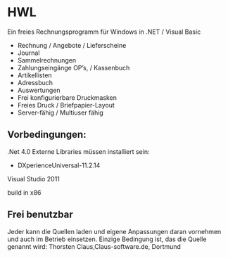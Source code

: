 # HWL
Ein freies Rechnungsprogramm für Windows in .NET / Visual Basic 

- Rechnung / Angebote / Lieferscheine
- Journal
- Sammelrechnungen
- Zahlungseingänge OP’s, / Kassenbuch
- Artikellisten
- Adressbuch
- Auswertungen
- Frei konfigurierbare Druckmasken
- Freies Druck / Briefpapier-Layout
- Server-fähig / Multiuser fähig

## Vorbedingungen: 
.Net 4.0
Externe Libraries müssen installiert sein: 
- DXperienceUniversal-11.2.14

Visual Studio 2011

build in x86


## Frei benutzbar
Jeder kann die Quellen laden und eigene Anpassungen daran vornehmen und auch im Betrieb einsetzen. 
Einzige Bedingung ist, das die Quelle genannt wird: 
Thorsten Claus,Claus-software.de, Dortmund
